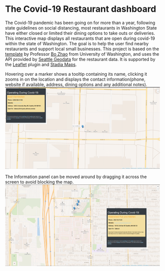 # The Covid-19 Restaurant dashboard

The Covid-19 pandemic has been going on for more than a year, following state guidelines on social distancing, most restaurants in Washington State have either closed or limited their dining options to take outs or deliveries. This interactive map displays all restaurants that are open during covid-19 within the state of Washington. The goal is to help the user find nearby restaurants and support local small businesses. This project is based on the [template](https://github.com/jakobzhao/geog458/tree/master/weeks/week06) by Professor [Bo Zhao](https://github.com/jakobzhao) from University of Washington, and uses the API provided by [Seattle Geodata](https://data-seattlecitygis.opendata.arcgis.com/) for the restaurant data. It is supported by the [Leaflet](https://leafletjs.com/) plugin and [Stadia Maps](https://stadiamaps.com).


Hovering over a marker shows a tooltip containing its name, clicking it zooms in on the location and displays the contact information(phone, website if available, address, dining options and any additional notes).
![screenshot](img/screenshot_1.png)

The Information panel can be moved around by dragging it across the screen to avoid blocking the map.
![screenshot](img/screenshot_2.png)
